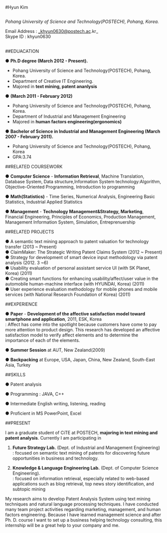 #Hyun Kim

##    
_Pohang University of Science and Technology(POSTECH), Pohang, Korea._
  
Email Address : _khyun0630@postech.ac.kr_  
Skype ID : khyun0630
##    

##EDUACATION

● **Ph.D degree (March 2012 - Present).**         
- Pohang University of Science and Technology(POSTECH), Pohang, Korea.  
- Department of Creative IT Engineering.           
- Majored in **text mining, patent ananlysis**

● **(March 2011 - February 2012)** 
- Pohang University of Science and Technology(POSTECH), Pohang, Korea.
- Department of Industrial and Management Engineering
- Majored in **human factors engineering(ergonomics)**

● **Bachelor of Science in Industrial and Management Engineering (March 2007 - February 2011).**      
- Pohang University of Science and Technology(POSTECH), Pohang, Korea          
- GPA:3.74


##RELATED COURSEWORK

● **Computer Science** - **Information Retrieval**, Machine Translation, Database System, Data structure,Information System technology:Algorithm, Objective-Oriented Programming, Introduction to programming

● **Math(Statistics)** - Time Series, Numerical Analysis, Engineering Basic Statistics, Industrial Applied Statistics

● **Management** - **Technology Management&Strategy, Marketing**, Financial Engineering, Principles of Economics, Production Management, Management Information System, Simulation, Entreprenuership


##RELATED PROJECTS  

● A semantic text mining approach to patent valuation for technology transfer (2013 ~ Present)  
● ClaimMaker: The Strategic Writing Patent Claims System (2012 ~ Present)  
● Strategy for development of smart device input methodology via patent analysis (2012. 3 ~6)  
● Usability evaluation of personal assistant service UI (with SK Planet, Korea) (2011)    
● Creating smart functions for enhancing usability/affect/user value in the automobile human-machine interface (with HYUNDAI, Korea) (2011)  
● User experience evaluation methodology for mobile phones and mobile services (with National Research Foundation of Korea) (2011)  


##EXPERIENCE

● **Paper** - 
 **Development of the affective satisfaction model toward smartphone and application**, 2011, ESK, Korea    
  : Affect has come into the spotlight because customers have come to pay more attention to product design. This research has developed an affective satisfaction model to verify affect elements and to determine the importance of each of the elements.

● **Summer Session** at AUT, New Zealand(2009)

● **Backpacking** at Europe, USA, Japan, China, New Zealand, South-East Asia, Turkey   



##SKILLS

● Patent analysis

● Programming : JAVA, C++

● Intermediate English writing, listening, reading

● Proficient in MS PowerPoint, Excel


##PRESENT 

I am a graduate student of CiTE at POSTECH, **majoring in text mining and patent analysis**. Currently I am participating in 

1)  **Future Strategy Lab.** (Dept. of Industrial and Management Engineering)   
: focused on semantic text mining of patents for discovering future opportunities in business and technology.   

2)	**Knowledge & Language Engineering Lab.** (Dept. of Computer Science Engineering).    
: focused on information retrieval, especially related to web-based applications such as blog retrieval, top news story identification, and subtopic mining   

My research aims to develop Patent Analysis System using text mining techniques and natural language processing techniques. I have conducted many team project activities regarding marketing, management, and human factors engineering. Because I have learned management science and after Ph. D. course I want to set up a business helping technology consulting, this internship will be a great help to your company and me.

